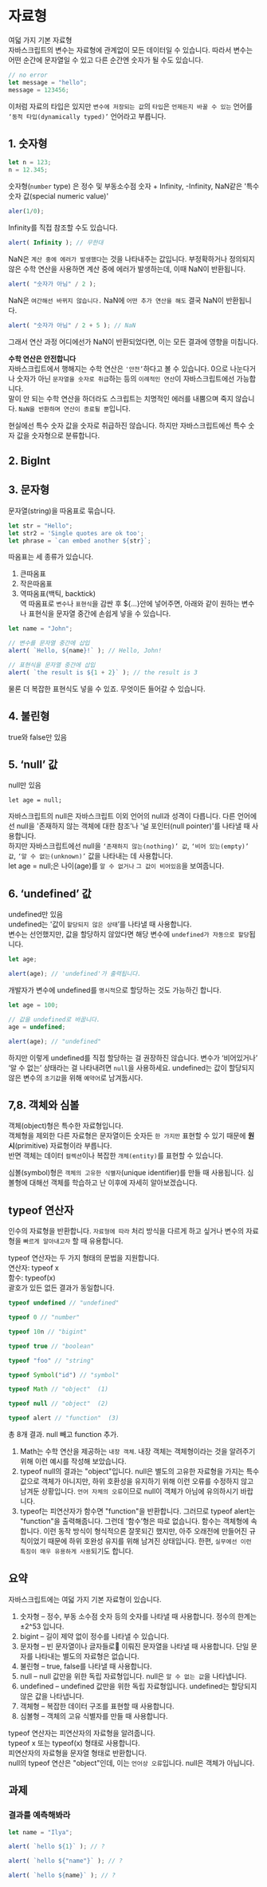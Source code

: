 # 자료형
여덟 가지 기본 자료형  
자바스크립트의 변수는 자료형에 관계없이 모든 데이터일 수 있습니다. 따라서 변수는 어떤 순간에 문자열일 수 있고 다른 순간엔 숫자가 될 수도 있습니다.  
```javascript
// no error
let message = "hello";
message = 123456;
```
이처럼 자료의 타입은 있지만 `변수에 저장되는 값`의 `타입`은 `언제든지 바꿀 수 있는` 언어를 `‘동적 타입(dynamically typed)’` 언어라고 부릅니다.  

## 1. 숫자형
```javascript
let n = 123;
n = 12.345;
```
숫자형(`number` type) 은 정수 및 부동소수점 숫자 + Infinity, -Infinity, NaN같은 '특수 숫자 값(special numeric value)'  
```javascript
aler(1/0);
```
Infinity를 직접 참조할 수도 있습니다.
```javascript
alert( Infinity ); // 무한대
```
NaN은 `계산 중에 에러가 발생했다`는 것을 나타내주는 값입니다. 부정확하거나 정의되지 않은 수학 연산을 사용하면 계산 중에 에러가 발생하는데, 이때 NaN이 반환됩니다.  
```javascript
alert( "숫자가 아님" / 2 );
```
NaN은 `여간해선 바뀌지 않습니다.` NaN에 `어떤 추가 연산을 해도` 결국 NaN이 반환됩니다.
```javascript
alert( "숫자가 아님" / 2 + 5 ); // NaN
```
그래서 연산 과정 어디에선가 NaN이 반환되었다면, 이는 모든 결과에 영향을 미칩니다.  

**수학 연산은 안전합니다**  
자바스크립트에서 행해지는 수학 연산은 `'안전’`하다고 볼 수 있습니다. 0으로 나눈다거나 숫자가 아닌 `문자열을 숫자로 취급`하는 등의 `이례적인 연산`이 자바스크립트에선 가능합니다.  
말이 안 되는 수학 연산을 하더라도 스크립트는 치명적인 에러를 내뿜으며 죽지 않습니다. `NaN을 반환하며 연산이 종료될 뿐`입니다.  

현실에선 특수 숫자 값을 숫자로 취급하진 않습니다. 하지만 자바스크립트에선 특수 숫자 값을 숫자형으로 분류합니다.  

## 2. BigInt
## 3. 문자형
문자열(string)을 따옴표로 묶습니다.  
```javascript
let str = "Hello";
let str2 = 'Single quotes are ok too';
let phrase = `can embed another ${str}`;
```
따옴표는 세 종류가 있습니다.
1. 큰따옴표  
2. 작은따옴표  
3. 역따옴표(백틱, backtick)  
역 따옴표로 `변수`나 `표현식`을 감싼 후 ${…}안에 넣어주면, 아래와 같이 원하는 변수나 표현식을 문자열 중간에 손쉽게 넣을 수 있습니다.  
```javascript
let name = "John";

// 변수를 문자열 중간에 삽입
alert( `Hello, ${name}!` ); // Hello, John!

// 표현식을 문자열 중간에 삽입
alert( `the result is ${1 + 2}` ); // the result is 3
```
물론 더 복잡한 표현식도 넣을 수 있죠. 무엇이든 들어갈 수 있습니다. 

## 4. 불린형
true와 false만 있음  

## 5. ‘null’ 값
null만 있음  
```javscript
let age = null;
```
자바스크립트의 null은 자바스크립트 이외 언어의 null과 성격이 다릅니다. 다른 언어에선 null을 '존재하지 않는 객체에 대한 참조’나 '널 포인터(null pointer)'를 나타낼 때 사용합니다.  
하지만 자바스크립트에선 null을 `‘존재하지 않는(nothing)’ 값`, `‘비어 있는(empty)’ 값`, `‘알 수 없는(unknown)’` 값을 나타내는 데 사용합니다.  
let age = null;은 나이(age)를 `알 수 없거나` `그 값이 비어있음`을 보여줍니다.  

## 6. ‘undefined’ 값
undefined만 있음  
undefined는 '값이 `할당되지 않은 상태`’를 나타낼 때 사용합니다.  
변수는 선언했지만, 값을 할당하지 않았다면 해당 변수에 `undefined가 자동으로 할당`됩니다.  
```javascript
let age;

alert(age); // 'undefined'가 출력됩니다.
```
개발자가 변수에 undefined를 `명시적`으로 할당하는 것도 가능하긴 합니다.
```javascript
let age = 100;

// 값을 undefined로 바꿉니다.
age = undefined;

alert(age); // "undefined"
```
하지만 이렇게 undefined를 직접 할당하는 걸 권장하진 않습니다. 변수가 ‘비어있거나’ ‘알 수 없는’ 상태라는 걸 나타내려면 `null`을 사용하세요. undefined는 값이 할당되지 않은 변수의 `초기값`을 위해 `예약어`로 남겨둡시다.  

## 7,8. 객체와 심볼
객체(object)형은 특수한 자료형입니다.  
객체형을 제외한 다른 자료형은 문자열이든 숫자든 `한 가지만` 표현할 수 있기 때문에 **원시**(primitive) 자료형이라 부릅니다.  
반면 객체는 데이터 `컬렉션`이나 복잡한 `개체(entity)`를 표현할 수 있습니다.  

심볼(symbol)형은 `객체의 고유한 식별자`(unique identifier)를 만들 때 사용됩니다. 심볼형에 대해선 객체를 학습하고 난 이후에 자세히 알아보겠습니다.

## typeof 연산자
인수의 자료형을 반환합니다. `자료형에 따라` 처리 방식을 다르게 하고 싶거나 변수의 자료형을 `빠르게 알아내고자` 할 때 유용합니다.  

typeof 연산자는 두 가지 형태의 문법을 지원합니다.  
연산자: typeof x  
함수: typeof(x)  
괄호가 있든 없든 결과가 동일합니다.  

```javascript
typeof undefined // "undefined"

typeof 0 // "number"

typeof 10n // "bigint"

typeof true // "boolean"

typeof "foo" // "string"

typeof Symbol("id") // "symbol"

typeof Math // "object"  (1)

typeof null // "object"  (2)

typeof alert // "function"  (3)
```
총 8개 결과. null 빼고 function 추가.  

1. Math는 수학 연산을 제공하는 `내장 객체`. 내장 객체는 객체형이라는 것을 알려주기 위해 이런 예시를 작성해 보았습니다.  
2. typeof null의 결과는 "object"입니다. null은 별도의 고유한 자료형을 가지는 특수 값으로 객체가 아니지만, 하위 호환성을 유지하기 위해 이런 오류를 수정하지 않고 남겨둔 상황입니다. `언어 자체의 오류`이므로 null이 객체가 아님에 유의하시기 바랍니다.  
3. typeof는 피연산자가 함수면 "function"을 반환합니다. 그러므로 typeof alert는 "function"을 출력해줍니다. 그런데 '함수’형은 따로 없습니다. 함수는 객체형에 속합니다. 이런 동작 방식이 형식적으론 잘못되긴 했지만, 아주 오래전에 만들어진 규칙이었기 때문에 하위 호완성 유지를 위해 남겨진 상태입니다. 한편, `실무에선 이런 특징이 매우 유용하게 사용`되기도 합니다.  

## 요약
자바스크립트에는 여덟 가지 기본 자료형이 있습니다.  

1. 숫자형 – 정수, 부동 소수점 숫자 등의 숫자를 나타낼 때 사용합니다. 정수의 한계는 ±2^53 입니다.
2. bigint – 길이 제약 없이 정수를 나타낼 수 있습니다.
3. 문자형 – 빈 문자열이나 글자들로 이뤄진 문자열을 나타낼 때 사용합니다. 단일 문자를 나타내는 별도의 자료형은 없습니다.
4. 불린형 – true, false를 나타낼 때 사용합니다.
5. null – null 값만을 위한 독립 자료형입니다. null은 `알 수 없는 값`을 나타냅니다.
6. undefined – undefined 값만을 위한 독립 자료형입니다. undefined는 할당되지 않은 값을 나타냅니다.
7. 객체형 – 복잡한 데이터 구조를 표현할 때 사용합니다.
8. 심볼형 – 객체의 고유 식별자를 만들 때 사용합니다.  

typeof 연산자는 피연산자의 자료형을 알려줍니다.  
typeof x 또는 typeof(x) 형태로 사용합니다.  
피연산자의 자료형을 문자열 형태로 반환합니다.  
null의 typeof 연산은 "object"인데, 이는 `언어상 오류`입니다. null은 객체가 아닙니다.  

## 과제

### 결과를 예측해봐라
```javascript
let name = "Ilya";

alert( `hello ${1}` ); // ?

alert( `hello ${"name"}` ); // ?

alert( `hello ${name}` ); // ?
```
